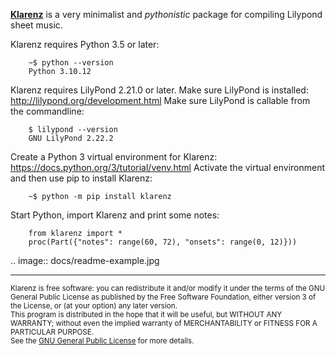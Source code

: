 
[__Klarenz__](https://en.wikipedia.org/wiki/Clarence_Barlow) is a very minimalist and _pythonistic_ package for compiling Lilypond sheet music.

Klarenz requires Python 3.5 or later:

```
    ~$ python --version
    Python 3.10.12
```

Klarenz requires LilyPond 2.21.0 or later.
Make sure LilyPond is installed: http://lilypond.org/development.html
Make sure LilyPond is callable from the commandline:

```
    $ lilypond --version
    GNU LilyPond 2.22.2
```

Create a Python 3 virtual environment for Klarenz: https://docs.python.org/3/tutorial/venv.html
Activate the virtual environment and then use pip to install Klarenz:

```
    ~$ python -m pip install klarenz
```

Start Python, import Klarenz and print some notes:


```
    from klarenz import *
    proc(Part({"notes": range(60, 72), "onsets": range(0, 12)}))
```


..  image:: docs/readme-example.jpg




- - -
<small>Klarenz is free software: you can redistribute it and/or modify it under the terms of the GNU General Public License as published by the Free Software Foundation, either version 3 of the License, or (at your option) any later version.<br>
This program is distributed in the hope that it will be useful, but WITHOUT ANY WARRANTY; without even the implied warranty of MERCHANTABILITY or FITNESS FOR A PARTICULAR PURPOSE.<br>
See the [GNU General Public License](http://www.gnu.org/licenses/) for more details.</small>
